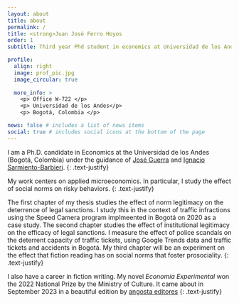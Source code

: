 ```yaml
---
layout: about
title: about
permalink: /
title: <strong>Juan José Ferro Hoyos 
order: 1
subtitle: Third year Phd student in economics at Universidad de los Andes. 

profile:
  align: right
  image: prof_pic.jpg
  image_circular: true 
  
  more_info: >
    <p> Office W-722 </p>
    <p> Universidad de los Andes</p>
    <p> Bogotá, Colombia </p>

news: false # includes a list of news items
social: true # includes social icons at the bottom of the page
---
```



I am a Ph.D. candidate in Economics at the Universidad de los Andes (Bogotá, Colombia) under the guidance of [José Guerra](https://jguerraforero.wixsite.com/joseaguerra) and [Ignacio Sarmiento-Barbieri](https://ignaciomsarmiento.github.io/). 
{: .text-justify}

My work centers on applied microeconomics. In particular, I study the effect of social norms on risky behaviors. 
{: .text-justify}

The first chapter of my thesis studies the effect of norm legitimacy on the deterrence of legal sanctions. I study this in the context of traffic infractions using the Speed Camera program implmeented in Bogotá on 2020 as a case study. 
The second chapter studies the effect of institutional legitimacy on the efficacy of legal sanctions. I measure the effect of police scandals on the deterrent capacity of traffic tickets, using Google Trends data and traffic tickets and accidents in Bogotá.
My third chapter will be an experiment on the effect that fiction reading has on social norms that foster prosociality.
{: .text-justify}

I also have a career in fiction writing. My novel _Economía Experimental_ won the 2022 National Prize by the Ministry of Culture. It came about in September 2023 in a beautiful edition by [angosta editores](https://www.angosta.co/producto/economia-experimental/) 
{: .text-justify}
